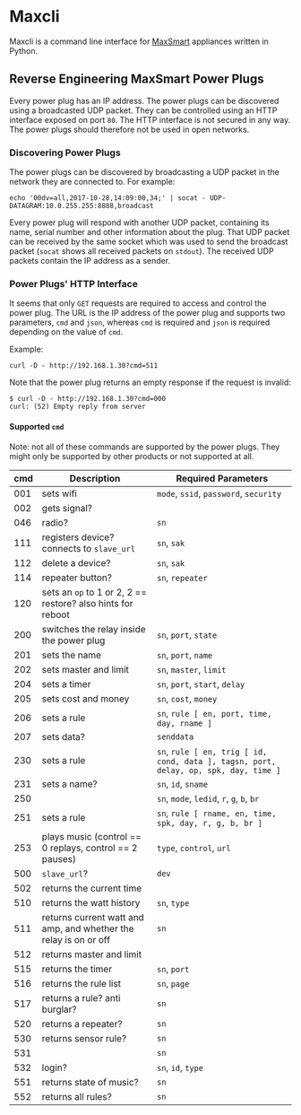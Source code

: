 # Maxcli

Maxcli is a command line interface for [MaxSmart](https://www.maxsmart.ch) appliances written in Python.

## Reverse Engineering MaxSmart Power Plugs

Every power plug has an IP address. The power plugs can be discovered using a broadcasted UDP packet. They can be controlled using an HTTP interface exposed on port `80`. The HTTP interface is not secured in any way. The power plugs should therefore not be used in open networks.

### Discovering Power Plugs

The power plugs can be discovered by broadcasting a UDP packet in the network they are connected to. For example:

    echo '00dv=all,2017-10-28,14:09:00,34;' | socat - UDP-DATAGRAM:10.0.255.255:8888,broadcast

Every power plug will respond with another UDP packet, containing its name, serial number and other information about the plug. That UDP packet can be received by the same socket which was used to send the broadcast packet (`socat` shows all received packets on `stdout`). The received UDP packets contain the IP address as a sender.

### Power Plugs' HTTP Interface

It seems that only `GET` requests are required to access and control the power plug. The URL is the IP address of the power plug and supports two parameters, `cmd` and `json`, whereas `cmd` is required and `json` is required depending on the value of `cmd`.

Example:

    curl -D - http://192.168.1.30?cmd=511

Note that the power plug returns an empty response if the request is invalid:

    $ curl -D - http://192.168.1.30?cmd=000
    curl: (52) Empty reply from server

#### Supported `cmd`

Note: not all of these commands are supported by the power plugs. They might only be supported by other products or not supported at all.

| cmd | Description | Required Parameters |
|-----|-------------|---------------------|
| 001 | sets wifi | `mode`, `ssid`, `password`, `security` |
| 002 | gets signal? | |
| 046 | radio? | `sn` |
| 111 | registers device? connects to `slave_url` | `sn`, `sak` |
| 112 | delete a device? | `sn`, `sak` |
| 114 | repeater button? | `sn`, `repeater` |
| 120 | sets an `op` to 1 or 2, 2 == restore? also hints for reboot | |
| 200 | switches the relay inside the power plug | `sn`, `port`, `state` |
| 201 | sets the name | `sn`, `port`, `name` |
| 202 | sets master and limit | `sn`, `master`, `limit` |
| 204 | sets a timer | `sn`, `port`, `start`, `delay` |
| 205 | sets cost and money | `sn`, `cost`, `money` |
| 206 | sets a rule | `sn`, `rule [ en, port, time, day, rname ]` |
| 207 | sets data? | `senddata` |
| 230 | sets a rule | `sn`, `rule [ en, trig [ id, cond, data ], tagsn, port, delay, op, spk, day, time ]` |
| 231 | sets a name? | `sn`, `id`, `sname` |
| 250 | | `sn`, `mode`, `ledid`, `r`, `g`, `b`, `br` |
| 251 | sets a rule | `sn`, `rule [ rname, en, time, spk, day, r, g, b, br ]` |
| 253 | plays music (control == 0 replays, control == 2 pauses) | `type`, `control`, `url` |
| 500 | `slave_url`? | `dev` |
| 502 | returns the current time | |
| 510 | returns the watt history | `sn`, `type` |
| 511 | returns current watt and amp, and whether the relay is on or off | `sn` |
| 512 | returns master and limit | |
| 515 | returns the timer | `sn`, `port` |
| 516 | returns the rule list | `sn`, `page` |
| 517 | returns a rule? anti burglar? | `sn` |
| 520 | returns a repeater? | `sn` |
| 530 | returns sensor rule? | `sn` |
| 531 | | `sn` |
| 532 | login? | `sn`, `id`, `type` |
| 551 | returns state of music? | `sn` |
| 552 | returns all rules? | `sn` |
